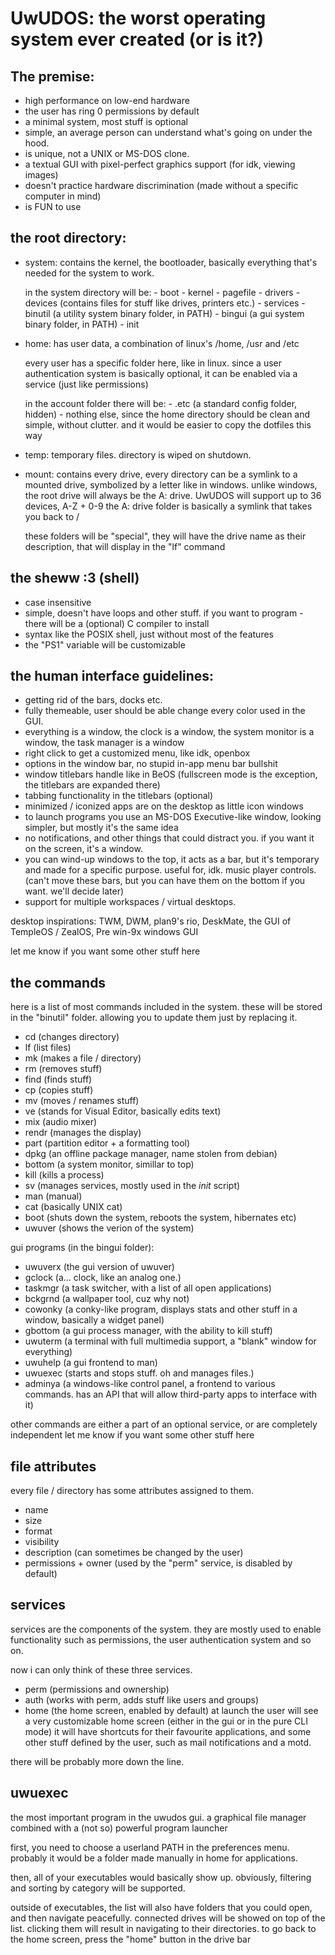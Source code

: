 # UwUDOS: the worst operating system ever created (or is it?)

## The premise:
- high performance on low-end hardware
- the user has ring 0 permissions by default
- a minimal system, most stuff is optional
- simple, an average person can understand what's going on under the hood.
- is unique, not a UNIX or MS-DOS clone.
- a textual GUI with pixel-perfect graphics support (for idk, viewing images)
- doesn't practice hardware discrimination (made without a specific computer in mind)
- is FUN to use

## the root directory:

- system:
    contains the kernel, the bootloader, basically everything that's needed for the system to work.

    in the system directory will be:
        - boot
        - kernel
        - pagefile
        - drivers
        - devices (contains files for stuff like drives, printers etc.)
        - services
        - binutil (a utility system binary folder, in PATH)
        - bingui (a gui system binary folder, in PATH)
        - init

- home:
    has user data, a combination of linux's /home, /usr and /etc

    every user has a specific folder here, like in linux.
    since a user authentication system is basically optional, it can be enabled via a service (just like permissions)

    in the account folder there will be:
        - .etc (a standard config folder, hidden)
        - nothing else, since the home directory should be clean and simple, without clutter.
          and it would be easier to copy the dotfiles this way

- temp:
    temporary files. directory is wiped on shutdown.
- mount:
    contains every drive, every directory can be a symlink to a mounted drive, symbolized by a letter like in windows.
    unlike windows, the root drive will always be the A: drive.
    UwUDOS will support up to 36 devices, A-Z + 0-9
    the A: drive folder is basically a symlink that takes you back to /

    these folders will be "special", they will have the drive name as their description, that will display in the "lf" command

## the sheww :3 (shell)

- case insensitive
- simple, doesn't have loops and other stuff. if you want to program - there will be a (optional) C compiler to install
- syntax like the POSIX shell, just without most of the features
- the "PS1" variable will be customizable

## the human interface guidelines:

- getting rid of the bars, docks etc.
- fully themeable, user should be able change every color used in the GUI.
- everything is a window, the clock is a window, the system monitor is a window, the task manager is a window
- right click to get a customized menu, like idk, openbox
- options in the window bar, no stupid in-app menu bar bullshit
- window titlebars handle like in BeOS (fullscreen mode is the exception, the titlebars are expanded there)
- tabbing functionality in the titlebars (optional)
- minimized / iconized apps are on the desktop as little icon windows
- to launch programs you use an MS-DOS Executive-like window, looking simpler, but mostly it's the same idea
- no notifications, and other things that could distract you. if you want it on the screen, it's a window.
- you can wind-up windows to the top, it acts as a bar, but it's temporary and made for a specific purpose. useful for, idk. music player controls. (can't move these bars, but you can have them on the bottom if you want. we'll decide later)
- support for multiple workspaces / virtual desktops.

desktop inspirations: TWM, DWM, plan9's rio, DeskMate, the GUI of TempleOS / ZealOS, Pre win-9x windows GUI

let me know if you want some other stuff here

## the commands
here is a list of most commands included in the system. these will be stored in the "binutil" folder. allowing you to update them just by replacing it.

- cd (changes directory)
- lf (list files)
- mk (makes a file / directory)
- rm (removes stuff)
- find (finds stuff)
- cp (copies stuff)
- mv (moves / renames stuff)
- ve (stands for Visual Editor, basically edits text)
- mix (audio mixer)
- rendr (manages the display)
- part (partition editor + a formatting tool)
- dpkg (an offline package manager, name stolen from debian)
- bottom (a system monitor, simillar to top)
- kill (kills a process)
- sv (manages services, mostly used in the *init* script)
- man (manual)
- cat (basically UNIX cat)
- boot (shuts down the system, reboots the system, hibernates etc)
- uwuver (shows the verion of the system)

gui programs (in the bingui folder):

- uwuverx (the gui version of uwuver)
- gclock  (a... clock, like an analog one.)
- taskmgr (a task switcher, with a list of all open applications)
- bckgrnd (a wallpaper tool, cuz why not)
- cowonky (a conky-like program, displays stats and other stuff in a window, basically a widget panel)
- gbottom (a gui process manager, with the ability to kill stuff)
- uwuterm (a terminal with full multimedia support, a "blank" window for everything)
- uwuhelp (a gui frontend to man)
- uwuexec (starts and stops stuff. oh and manages files.)
- adminya (a windows-like control panel, a frontend to various commands. has an API that will allow third-party apps to interface with it)

other commands are either a part of an optional service, or are completely independent
let me know if you want some other stuff here

## file attributes
every file / directory has some attributes assigned to them.

- name
- size
- format
- visibility
- description (can sometimes be changed by the user)
- permissions + owner (used by the "perm" service, is disabled by default)

## services
services are the components of the system.
they are mostly used to enable functionality such as permissions, the user authentication system and so on.

now i can only think of these three services.
- perm (permissions and ownership)
- auth (works with perm, adds stuff like users and groups)
- home (the home screen, enabled by default)
    at launch the user will see a very customizable home screen (either in the gui or in the pure CLI mode)
    it will have shortcuts for their favourite applications, and some other stuff defined by the user, such as mail notifications and a motd.

there will be probably more down the line.

## uwuexec
the most important program in the uwudos gui.
a graphical file manager combined with a (not so) powerful program launcher

first, you need to choose a userland PATH in the preferences menu.
probably it would be a folder made manually in home for applications.

then, all of your executables would basically show up.
obviously, filtering and sorting by category will be supported.

outside of executables, the list will also have folders that you could open, and then navigate peacefully.
connected drives will be showed on top of the list. clicking them will result in navigating to their directories.
to go back to the home screen, press the "home" button in the drive bar
